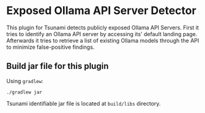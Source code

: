 # Exposed Ollama API Server Detector

This plugin for Tsunami detects publicly exposed Ollama API Servers. 
First it tries to identify an Ollama API server by accessing its' default landing page.
Afterwards it tries to retrieve a list of existing Ollama models through the API to minimize false-positive findings.

## Build jar file for this plugin

Using `gradlew`:

```shell
./gradlew jar
```

Tsunami identifiable jar file is located at `build/libs` directory.
